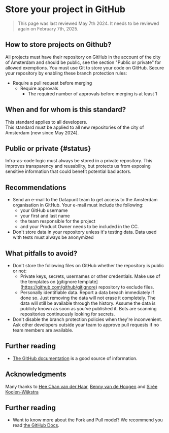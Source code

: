 # Store your project in GitHub
> This page was last reviewed May 7th 2024. It needs to be reviewed again on February 7th, 2025.

## How to store projects on Github?
All projects must have their repository on GitHub in the account of the city of Amsterdam and should be public,
see the section "Public or private" for allowed exemptions.
You must use Git to store your code on GitHub.
Secure your repository by enabling these branch protection rules:
- Require a pull request before merging
  - Require approvals
    - The required number of approvals before merging is at least 1

## When and for whom is this standard?
This standard applies to all developers.<br/>
This standard must be applied to all new repositories of the city of Amsterdam (new since May 2024).

## Public or private {#status}
Infra-as-code logic must always be stored in a private repository.
This improves transparency and reusability,
but protects us from exposing sensitive information that could benefit potential bad actors.

## Recommendations
- Send an e-mail to the Datapunt team to get access to the Amsterdam organisation in GitHub. Your e-mail must include the following:
  - your GitHub username
  - your first and last name
  - the team responsible for the project
  - and your Product Owner needs to be included in the CC. 
- Don't store data in your repository unless it's testing data. Data used with tests must always be anonymized

## What pitfalls to avoid?
- Don't store the following files on GitHub whether the repository is public or not: 
  - Private keys, secrets, usernames or other credentials. Make use of the templates on [gitignore template] (https://github.com/github/gitignore) repository to exclude files. 
  - Personally identifiable data. Report a data breach immediately if done so. Just removing the data will not erase it completely. The data will still be available through the history. Assume the data is publicly known as soon as you've published it. Bots are scanning repositories continuously looking for secrets. 
- Don't disable the branch protection policies when they're inconvenient. Ask other developers outside your team to approve pull requests if no team members are available.  

## Further reading
- [The GitHub documentation](https://docs.github.com/en/get-started) is a good source of information.

## Acknowledgments
Many thanks to [Hee Chan van der Haar](https://github.com/hcvdhaar), [Benny van de Hoogen](https://github.com/bennyvdhoogen) and [Sirée Koolen-Wijkstra](https://github.com/SireeKoolenWijkstra)

## Further reading
-  Want to know more about the Fork and Pull model? We recommend you read [the GitHub Docs](https://docs.github.com/en/pull-requests/collaborating-with-pull-requests/getting-started/about-collaborative-development-models#fork-and-pull-model).